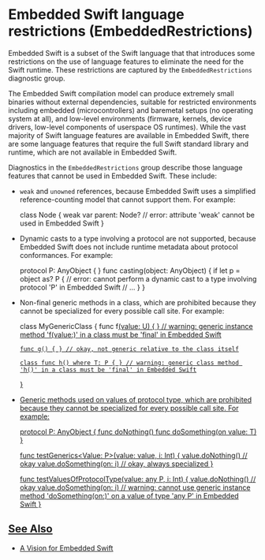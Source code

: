 # Embedded Swift language restrictions (EmbeddedRestrictions)

Embedded Swift is a subset of the Swift language that that introduces some restrictions on the use of language features to eliminate the need for the Swift runtime. These restrictions are captured by the `EmbeddedRestrictions` diagnostic group.

The Embedded Swift compilation model can produce extremely small binaries without external dependencies, suitable for restricted environments including embedded (microcontrollers) and baremetal setups (no operating system at all), and low-level environments (firmware, kernels, device drivers, low-level components of userspace OS runtimes). While the vast majority of Swift language features are available in Embedded Swift, there are some language features that require the full Swift standard library and runtime, which are not available in Embedded Swift.

Diagnostics in the `EmbeddedRestrictions` group describe those language features that cannot be used in Embedded Swift. These include:

* `weak` and `unowned` references, because Embedded Swift uses a simplified reference-counting model that cannot support them. For example:

    class Node {
      weak var parent: Node?    // error: attribute 'weak' cannot be used in Embedded Swift
    }

* Dynamic casts to a type involving a protocol are not supported, because Embedded Swift does not include runtime metadata about protocol conformances. For example:

    protocol P: AnyObject { }
    func casting(object: AnyObject) {
      if let p = object as? P { // error: cannot perform a dynamic cast to a type involving protocol 'P' in Embedded Swift
        // ...
      }
    }

* Non-final generic methods in a class, which are prohibited because they cannot be specialized for every possible call site. For example:

    class MyGenericClass<T> {
      func f<U>(value: U) { } // warning: generic instance method 'f(value:)' in a class must be 'final' in Embedded Swift

      func g() { } // okay, not generic relative to the class itself

      class func h() where T: P { } // warning: generic class method 'h()' in a class must be 'final' in Embedded Swift
    }

* Generic methods used on values of protocol type, which are prohibited because they cannot be specialized for every possible call site. For example:

    protocol P: AnyObject {
      func doNothing()
      func doSomething<T>(on value: T)
    }

    func testGenerics<Value: P>(value: value, i: Int) {
      value.doNothing()        // okay
      value.doSomething(on: i) // okay, always specialized
    }

    func testValuesOfProtocolType(value: any P, i: Int) {
      value.doNothing()        // okay
      value.doSomething(on: i) // warning: cannot use generic instance method 'doSomething(on:)' on a value of type 'any P' in Embedded Swift
    }

## See Also

- [A Vision for Embedded Swift](https://github.com/swiftlang/swift-evolution/blob/main/visions/embedded-swift.md)
